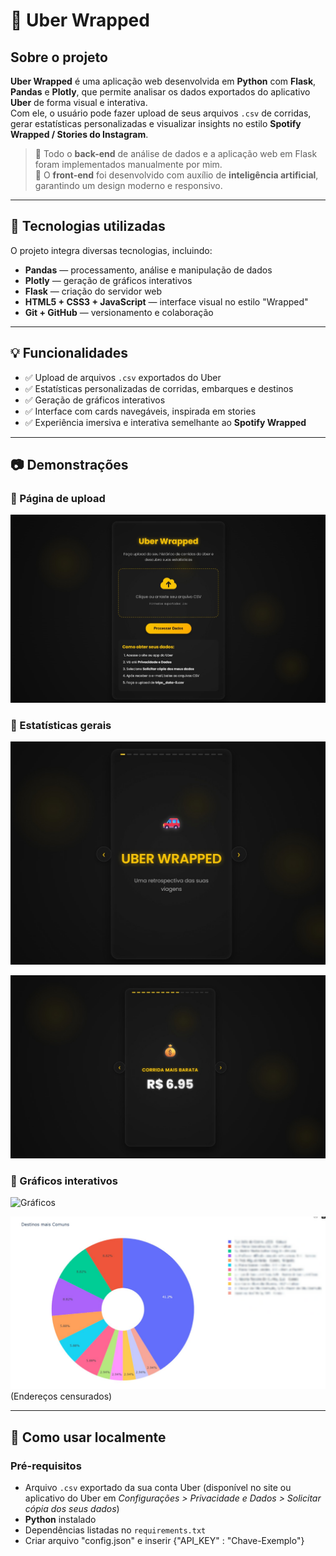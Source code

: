 # 🚗 Uber Wrapped

## Sobre o projeto

**Uber Wrapped** é uma aplicação web desenvolvida em **Python** com **Flask**, **Pandas** e **Plotly**, que permite analisar os dados exportados do aplicativo **Uber** de forma visual e interativa.  
Com ele, o usuário pode fazer upload de seus arquivos `.csv` de corridas, gerar estatísticas personalizadas e visualizar insights no estilo **Spotify Wrapped / Stories do Instagram**.

> 🔧 Todo o **back-end** de análise de dados e a aplicação web em Flask foram implementados manualmente por mim.  
> 🎨 O **front-end** foi desenvolvido com auxílio de **inteligência artificial**, garantindo um design moderno e responsivo.

---

## 🚀 Tecnologias utilizadas

O projeto integra diversas tecnologias, incluindo:

- **Pandas** — processamento, análise e manipulação de dados  
- **Plotly** — geração de gráficos interativos  
- **Flask** — criação do servidor web  
- **HTML5 + CSS3 + JavaScript** — interface visual no estilo "Wrapped"  
- **Git + GitHub** — versionamento e colaboração  

---

## 💡 Funcionalidades

- ✅ Upload de arquivos `.csv` exportados do Uber  
- ✅ Estatísticas personalizadas de corridas, embarques e destinos  
- ✅ Geração de gráficos interativos 
- ✅ Interface com cards navegáveis, inspirada em stories  
- ✅ Experiência imersiva e interativa semelhante ao **Spotify Wrapped**  

---

## 📷 Demonstrações

### 🔻 Página de upload  
![Upload](/exemplos/upload.jpeg)

### 🔻 Estatísticas gerais  
![Estatísticas](/exemplos/Gerais2.png)

![Estatísticas](/exemplos/Gerais.jpeg)

### 🔻 Gráficos interativos  
![Gráficos](/exemplos/Gráficos.jpeg)

![Gráficos](/exemplos/destinos.png)
(Endereços censurados)

---

## 🔄 Como usar localmente

### Pré-requisitos
- Arquivo `.csv` exportado da sua conta Uber (disponível no site ou aplicativo do Uber em *Configurações > Privacidade e Dados > Solicitar cópia dos seus dados*)  
- **Python** instalado  
- Dependências listadas no `requirements.txt`
- Criar arquivo "config.json" e inserir {"API_KEY" : "Chave-Exemplo"}
